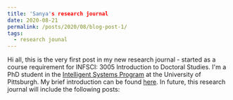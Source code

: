 ```yaml
---
title: 'Sanya's research journal
date: 2020-08-21
permalink: /posts/2020/08/blog-post-1/
tags:
  - research jounal
---
```


Hi all, this is the very first post in my new research journal - started as a course requirement for INFSCI: 3005 Introduction to Doctoral Studies. I'm a PhD student in the [Intelligent Systems Program](https://www.isp.pitt.edu/ "ISP") at the University of Pittsburgh. My brief introduction can be found [here](https://sanyabt.github.io/). In future, this research journal will include the following posts:


